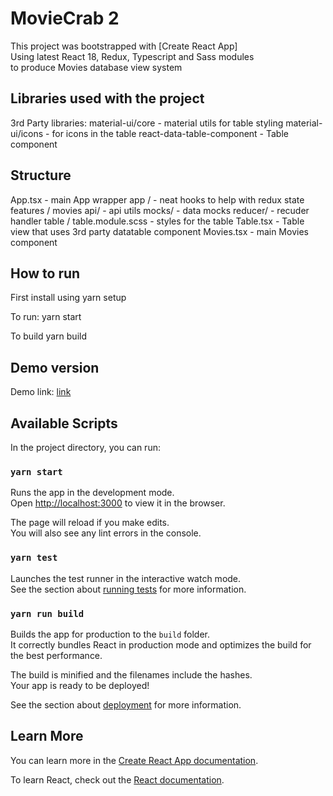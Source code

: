 # MovieCrab 2 

This project was bootstrapped with [Create React App] <br />
Using latest React 18, Redux, Typescript and Sass modules <br />
to produce Movies database view system

## Libraries used with the project
 3rd Party libraries:
   material-ui/core - material utils for table styling
   material-ui/icons - for icons in the table
   react-data-table-component - Table component

## Structure
 App.tsx - main App wrapper
  app / - neat hooks to help with redux state
  features / movies 
    api/ - api utils
    mocks/ - data mocks
    reducer/ - recuder handler
    table / 
      table.module.scss - styles for the table
      Table.tsx - Table view that uses 3rd party datatable component
    Movies.tsx - main Movies component

## How to run
 First install using yarn setup

 To run: 
  yarn start

 To build
  yarn build  
  
## Demo version
  Demo link: [link](http://norwaydict.com/moviecrab)
 
## Available Scripts

In the project directory, you can run:

### `yarn start`

Runs the app in the development mode.\
Open [http://localhost:3000](http://localhost:3000) to view it in the browser.

The page will reload if you make edits.\
You will also see any lint errors in the console.

### `yarn test`

Launches the test runner in the interactive watch mode.\
See the section about [running tests](https://facebook.github.io/create-react-app/docs/running-tests) for more information.

### `yarn run build`

Builds the app for production to the `build` folder.\
It correctly bundles React in production mode and optimizes the build for the best performance.

The build is minified and the filenames include the hashes.\
Your app is ready to be deployed!

See the section about [deployment](https://facebook.github.io/create-react-app/docs/deployment) for more information.

## Learn More

You can learn more in the [Create React App documentation](https://facebook.github.io/create-react-app/docs/getting-started).

To learn React, check out the [React documentation](https://reactjs.org/).
